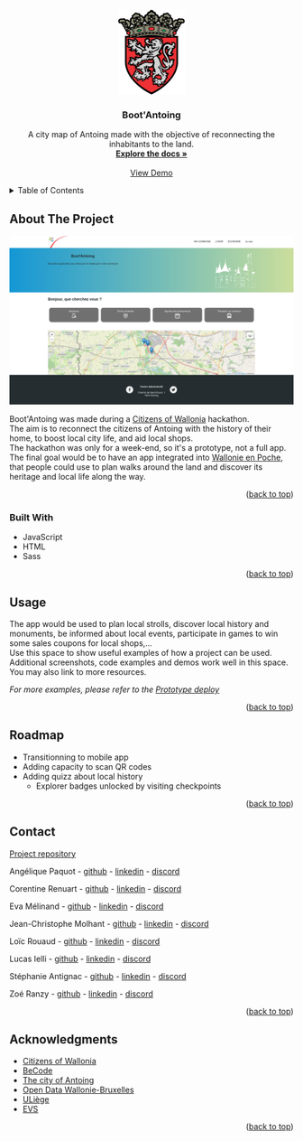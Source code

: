 <div id="top"></div>



<!-- PROJECT LOGO -->
<br />
<div align="center">
  <img src="./docs/media/antoing.png" alt="Antoing armories" height="150px">

  <h3>Boot'Antoing</h3>

  <p>
    A city map of Antoing made with the objective of reconnecting the inhabitants to the land.  
    <br />
    <a href=https://github.com/JeanChristopheM/wallonia/tree/master/docs><strong>Explore the docs »</strong></a>
    <br />
    <br />
    <a href="https://jeanchristophem.github.io/wallonia/">View Demo</a>
  </p>
</div>



<!-- TABLE OF CONTENTS -->
<details>
  <summary>Table of Contents</summary>
  <ol>
    <li>
      <a href="#about-the-project">About The Project</a>
      <ul>
        <li><a href="#built-with">Built With</a></li>
      </ul>
    </li>
    <li><a href="#usage">Usage</a></li>
    <li><a href="#roadmap">Roadmap</a></li>
    <li><a href="#contact">Contact</a></li>
    <li><a href="#acknowledgments">Acknowledgments</a></li>
  </ol>
</details>



<!-- ABOUT THE PROJECT -->
## About The Project

[![Boot'Antoing Screen Shot][bootantoing-screenshot]](https://jeanchristophem.github.io/wallonia/)

Boot'Antoing was made during a [Citizens of Wallonia](https://www.citizensofwallonia.be/) hackathon.   
The aim is to reconnect the citizens of Antoing with the history of their home, to boost local city life, and aid local shops.  
The hackathon was only for a week-end, so it's a prototype, not a full app. The final goal would be to have an app integrated into [Wallonie en Poche](https://wallonie.enpoche.be/wallonie), that people could use to plan walks around the land and discover its heritage and local life along the way.

<p align="right">(<a href="#top">back to top</a>)</p>

### Built With

* JavaScript
* HTML
* Sass

<p align="right">(<a href="#top">back to top</a>)</p>



<!-- USAGE EXAMPLES -->
## Usage

The app would be used to plan local strolls, discover local history and monuments, be informed about local events, participate in games to win some sales coupons for local shops,...  
Use this space to show useful examples of how a project can be used. Additional screenshots, code examples and demos work well in this space. You may also link to more resources.

_For more examples, please refer to the [Prototype deploy](https://jeanchristophem.github.io/wallonia/)_

<p align="right">(<a href="#top">back to top</a>)</p>



<!-- ROADMAP -->
## Roadmap

- Transitionning to mobile app
- Adding capacity to scan QR codes
- Adding quizz about local history
    - Explorer badges unlocked by visiting checkpoints

<p align="right">(<a href="#top">back to top</a>)</p>



<!-- CONTACT -->
## Contact

[Project repository](https://github.com/JeanChristopheM/wallonia)

Angélique Paquot - [github](https://github.com/Engie-Paquot) - [linkedin](https://www.linkedin.com/in/ang%C3%A9lique-paquot/) - [discord](https://discordapp.com/users/836507216549904404)

Corentine Renuart - [github](https://github.com/Corentine4) - [linkedin](https://www.linkedin.com/in/corentine-renuart/) - [discord](https://discordapp.com/users/Corentine#1141)

Eva Mélinand - [github](https://github.com/Evamel) - [linkedin](https://www.linkedin.com/in/eva-m%C3%A9linand-62b529215/) - [discord](https://discordapp.com/users/855936630250143748)

Jean-Christophe Molhant - [github](https://github.com/JeanChristopheM) - [linkedin](https://www.linkedin.com/in/jean-christophe-molhant-98843b21b/) - [discord](https://discordapp.com/users/JeanCM#7711)

Loïc Rouaud - [github](https://github.com/MrBroma) - [linkedin](https://www.linkedin.com/in/lo%C3%AFc-rouaud-0050388a/) - [discord](https://discordapp.com/users/446794407581319178)

Lucas Ielli - [github](https://github.com/LucasIelli) - [linkedin](https://www.linkedin.com/in/lucas-ielli-66a262215/) - [discord](https://discordapp.com/users/855163183986507817)

Stéphanie Antignac - [github](https://github.com/StephanieAn) - [linkedin](https://www.linkedin.com/in/stéphanie-antignac) - [discord](https://discordapp.com/users/836511092586577921)

Zoé Ranzy - [github](https://github.com/hawkstan) - [linkedin](https://www.linkedin.com/in/z-m-ranzy/) - [discord](https://discordapp.com/users/nfr#7235/)

<p align="right">(<a href="#top">back to top</a>)</p>



<!-- ACKNOWLEDGMENTS -->
## Acknowledgments

* [Citizens of Wallonia](https://www.citizensofwallonia.be/)
* [BeCode](https://becode.org/)
* [The city of Antoing](https://www.antoing.net/)
* [Open Data Wallonie-Bruxelles](https://www.odwb.be/pages/home/)
* [ULiège](https://www.uliege.be/cms/c_8699436/en/uliege)
* [EVS](https://evs.com/)

<p align="right">(<a href="#top">back to top</a>)</p>



<!-- MARKDOWN LINKS & IMAGES -->
[bootantoing-screenshot]: ./docs/media/screenshot-big.png
